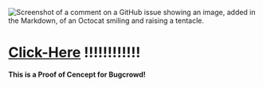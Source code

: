![Screenshot of a comment on a GitHub issue showing an image, added in the Markdown, of an Octocat smiling and raising a tentacle.](https://myoctocat.com/assets/images/base-octocat.svg)    
# [Click-Here](data://evil.com/) !!!!!!!!!!!! 


**This is a Proof of Cencept for Bugcrowd!**
